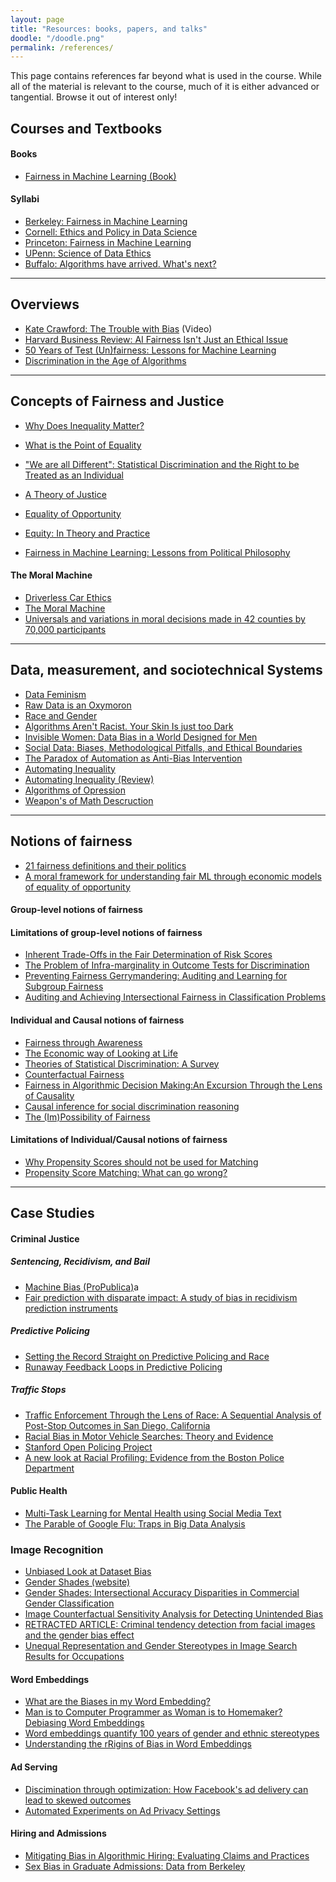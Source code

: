 ```yaml
---
layout: page
title: "Resources: books, papers, and talks"
doodle: "/doodle.png"
permalink: /references/
---
```


This page contains references far beyond what is used in the
course. While all of the material is relevant to the course, much of
it is either advanced or tangential. Browse it out of interest only!

## Courses and Textbooks

#### Books
* [Fairness in Machine Learning (Book)](https://fairmlbook.org/pdf/fairmlbook.pdf)
  
#### Syllabi

* [Berkeley: Fairness in Machine Learning](https://fairmlclass.github.io/)
* [Cornell: Ethics and Policy in Data Science](https://docs.google.com/document/d/1GV97qqvjQNvyM2I01vuRaAwHe9pQAZ9pbP7KkKveg1o/edit)
* [Princeton: Fairness in Machine Learning](https://docs.google.com/document/d/1XnbJXELA0L3CX41MxySdPsZ-HNECxPtAw4-kZRc7OPI/edit)
* [UPenn: Science of Data Ethics](https://www.seas.upenn.edu/~cis399/index.html)
* [Buffalo: Algorithms have arrived. What's next?](http://www-student.cse.buffalo.edu/~atri/algo-and-society/spr20/schedule.html)

---

## Overviews

* [Kate Crawford: The Trouble with Bias](https://www.youtube.com/watch?v=ggzWIipKraM) (Video)
* [Harvard Business Review: AI Fairness Isn't Just an Ethical Issue](https://hbr.org/2020/10/ai-fairness-isnt-just-an-ethical-issue)
* [50 Years of Test (Un)fairness: Lessons for Machine Learning](http://m-mitchell.com/papers/History_of_Fairness-arxiv.pdf)
* [Discrimination in the Age of Algorithms](https://www.nber.org/system/files/working_papers/w25548/w25548.pdf)

--- 

## Concepts of Fairness and Justice

* [Why Does Inequality Matter?](https://law.yale.edu/sites/default/files/documents/pdf/Intellectual_Life/ltw-Scanlon.pdf)
* [What is the Point of Equality](https://www.philosophy.rutgers.edu/joomlatools-files/docman-files/4ElizabethAnderson.pdf)
* ["We are all Different": Statistical Discrimination and the Right to be Treated as an Individual](https://link.springer.com/article/10.1007/s10892-010-9095-6)
* [A Theory of Justice](http://www.hup.harvard.edu/catalog.php?isbn=9780674000780&content=reviews)
* [Equality of Opportunity](http://www.hup.harvard.edu/catalog.php?isbn=9780674004221)
* [Equity: In Theory and Practice](https://press.princeton.edu/books/paperback/9780691044644/equity)

* [Fairness in Machine Learning: Lessons from Political Philosophy](http://proceedings.mlr.press/v81/binns18a/binns18a.pdf)


#### The Moral Machine
* [Driverless Car Ethics](https://www.newyorker.com/science/elements/a-study-on-driverless-car-ethics-offers-a-troubling-look-into-our-values)
* [The Moral Machine](https://www.moralmachine.net/)
* [Universals and variations in moral decisions made in 42 counties by 70,000 participants](https://www.pnas.org/content/117/5/2332?fbclid=IwAR3Nvx7C-rAwGypp_sgJUAcGndgrgC5o60vYelvkccGcZvSh9kAZOXSjWDM)


---

## Data, measurement, and sociotechnical Systems

* [Data Feminism](https://data-feminism.mitpress.mit.edu/)
* [Raw Data is an Oxymoron](https://mitpress.mit.edu/books/raw-data-oxymoron)
* [Race and Gender](https://arxiv.org/pdf/1908.06165.pdf)
* [Algorithms Aren't Racist. Your Skin Is just too Dark](https://hackernoon.com/algorithms-arent-racist-your-skin-is-just-too-dark-4ed31a7304b8)
* [Invisible Women: Data Bias in a World Designed for Men](https://www.amazon.com/Invisible-Women-Data-World-Designed/dp/1419729071)
* [Social Data: Biases, Methodological Pitfalls, and Ethical Boundaries](https://www.microsoft.com/en-us/research/wp-content/uploads/2017/03/SSRN-id2886526.pdf)
* [The Paradox of Automation as Anti-Bias Intervention](https://papers.ssrn.com/sol3/papers.cfm?abstract_id=2746078)
* [Automating Inequality](https://us.macmillan.com/books/9781250074317)
* [Automating Inequality (Review)](https://workingclassstudiesjournal.files.wordpress.com/2018/12/jwcs-vol-3-issue-2-dec-2018-purser-1-1.pdf#page9)
* [Algorithms of Opression](https://nyupress.org/9781479837243/algorithms-of-oppression/)
* [Weapon's of Math Descruction](https://weaponsofmathdestructionbook.com/)


---

## Notions of fairness

* [21 fairness definitions and their politics](https://www.youtube.com/watch?v=jIXIuYdnyyk)
* [A moral framework for understanding fair ML through economic models of equality of opportunity](https://www.cs.cornell.edu/~hh732/heidari2019moral.pdf)


#### Group-level notions of fairness

#### Limitations of group-level notions of fairness

* [Inherent Trade-Offs in the Fair Determination of Risk Scores](https://arxiv.org/abs/1609.05807)
* [The Problem of Infra-marginality in Outcome Tests for Discrimination](https://5harad.com/papers/threshold-test.pdf#page9)
* [Preventing Fairness Gerrymandering: Auditing and Learning for Subgroup Fairness](https://arxiv.org/pdf/1711.05144.pdf)
* [Auditing and Achieving Intersectional Fairness in Classification Problems](https://arxiv.org/abs/1911.01468)


#### Individual and Causal notions of fairness

* [Fairness through Awareness](https://arxiv.org/abs/1104.3913)
* [The Economic way of Looking at Life](https://www.nobelprize.org/uploads/2018/06/becker-lecture.pdf)
* [Theories of Statistical Discrimination: A Survey](https://www.nber.org/system/files/working_papers/w15860/w15860.pdf)
* [Counterfactual Fairness](https://arxiv.org/abs/1703.06856)
* [Fairness in Algorithmic Decision Making:An Excursion Through the Lens of Causality](https://arxiv.org/pdf/1903.11719.pdf)
* [Causal inference for social discrimination reasoning](https://link.springer.com/article/10.1007/s10844-019-00580-x)
* [The (Im)Possibility of Fairness](https://cacm.acm.org/magazines/2021/4/251365-the-impossibility-of-fairness/fulltext#R20)

#### Limitations of Individual/Causal notions of fairness

* [Why Propensity Scores should not be used for Matching](https://gking.harvard.edu/files/gking/files/psnot.pdf)
* [Propensity Score Matching: What can go wrong?](https://www.causalflows.com/propensity-score-matching-threats/)

---

## Case Studies

#### Criminal Justice

##### Sentencing, Recidivism, and Bail

* [Machine Bias (ProPublica)](https://www.propublica.org/article/machine-bias-risk-assessments-in-criminal-sentencing)a
* [Fair prediction with disparate impact: A study of bias in recidivism prediction instruments](https://arxiv.org/pdf/1703.00056.pdf)

##### Predictive Policing

* [Setting the Record Straight on Predictive Policing and Race](https://medium.com/in-justice-today/setting-the-record-straight-on-predictive-policing-and-race-fe588b457ca2)
* [Runaway Feedback Loops in Predictive Policing](https://arxiv.org/pdf/1706.09847.pdf)

##### Traffic Stops

* [Traffic Enforcement Through the Lens of Race: A Sequential Analysis
  of Post-Stop Outcomes in San Diego,
  California](https://spa.sdsu.edu/documents/Traffic_enforcement.pdf)
* [Racial Bias in Motor Vehicle Searches: Theory and Evidence](https://www.nber.org/papers/w7449)
* [Stanford Open Policing Project](https://openpolicing.stanford.edu/)
* [A new look at Racial Profiling: Evidence from the Boston Police Department](https://www.jstor.org/stable/25651325?seq=1)

#### Public Health

* [Multi-Task Learning for Mental Health using Social Media Text](http://m-mitchell.com/publications/multitask-clinical.pdf)
* [The Parable of Google Flu: Traps in Big Data Analysis](https://gking.harvard.edu/files/gking/files/0314policyforumff.pdf)

### Image Recognition

* [Unbiased Look at Dataset Bias](https://people.csail.mit.edu/torralba/publications/datasets_cvpr11.pdf)
* [Gender Shades (website)](http://gendershades.org/overview.html)
* [Gender Shades: Intersectional Accuracy Disparities in Commercial Gender Classification](http://proceedings.mlr.press/v81/buolamwini18a/buolamwini18a.pdf)
* [Image Counterfactual Sensitivity Analysis for Detecting Unintended Bias](https://arxiv.org/pdf/1906.06439.pdf)
* [RETRACTED ARTICLE: Criminal tendency detection from facial images and the gender bias effect](https://journalofbigdata.springeropen.com/articles/10.1186/s40537-019-0282-4)
* [Unequal Representation and Gender Stereotypes in Image Search Results for Occupations](https://www.csee.umbc.edu/~cmat/Pubs/KayMatuszekMunsonCHI2015GenderImageSearch.pdf)
  
#### Word Embeddings

* [What are the Biases in my Word Embedding?](https://www.microsoft.com/en-us/research/uploads/prod/2019/01/What-are-the-biases-in-my-word-embedding_paper.pdf)
* [Man is to Computer Programmer as Woman is to Homemaker? Debiasing Word Embeddings](https://arxiv.org/abs/1607.06520)
* [Word embeddings quantify 100 years of gender and ethnic stereotypes](https://www.pnas.org/content/115/16/E3635)
* [Understanding the rRigins of Bias in Word Embeddings](https://arxiv.org/pdf/1810.03611.pdf)

#### Ad Serving

* [Discimination through optimization: How Facebook's ad delivery can lead to skewed outcomes](https://arxiv.org/pdf/1904.02095.pdf)
* [Automated Experiments on Ad Privacy Settings](http://www.cs.cmu.edu/~mtschant/ife/datta15pets.pdf)

#### Hiring and Admissions

* [Mitigating Bias in Algorithmic Hiring:  Evaluating Claims and Practices](https://arxiv.org/pdf/1906.09208.pdf)
* [Sex Bias in Graduate Admissions: Data from Berkeley](https://homepage.stat.uiowa.edu/~mbognar/1030/Bickel-Berkeley.pdf)
